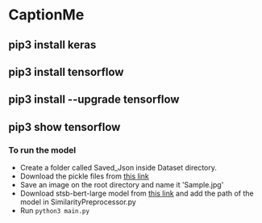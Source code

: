 # CaptionMe


## pip3 install keras
## pip3 install tensorflow
## pip3 install --upgrade tensorflow 
## pip3 show tensorflow

### To run the model
 - Create a folder called Saved_Json inside Dataset directory.
 - Download the pickle files from [this link](https://drive.google.com/drive/folders/1n6RN4HaWz36ei1Jt311e7eAb0-122lDe?usp=sharing)
 - Save an image on the root directory and name it 'Sample.jpg'
 - Download stsb-bert-large model from [this link](https://public.ukp.informatik.tu-darmstadt.de/reimers/sentence-transformers/v0.2/) and add the path of the model in SimilarityPreprocessor.py
 - Run `python3 main.py`

